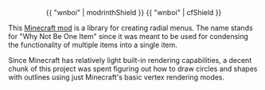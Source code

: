 <center>
{{ "wnboi" | modrinthShield }}
{{ "wnboi" | cfShield }}
</center>

This [Minecraft mod](https://en.wikipedia.org/wiki/Minecraft_modding) is a library for creating radial menus. The name stands for "Why Not Be One Item" since it was meant to be used for condensing the functionality of multiple items into a single item.

Since Minecraft has relatively light built-in rendering capabilities, a decent chunk of this project was spent figuring out how to draw circles and shapes with outlines using just Minecraft's basic vertex rendering modes.